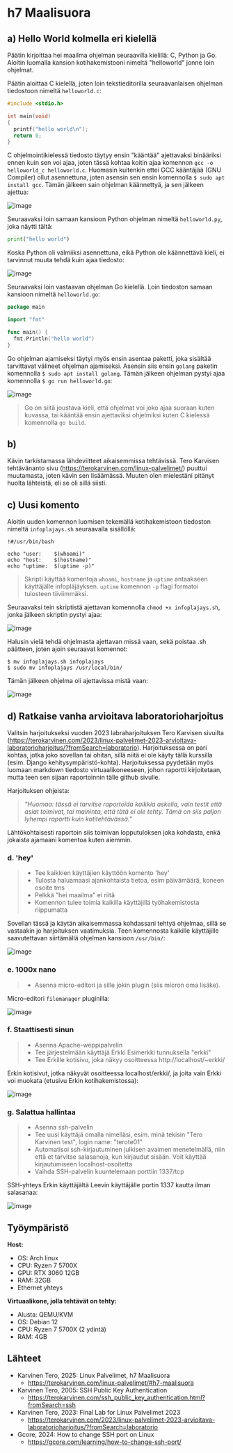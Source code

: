 # h7 Maalisuora

## a) Hello World kolmella eri kielellä
Päätin kirjoittaa hei maailma ohjelman seuraavilla kielillä: C, Python ja Go. Aloitin luomalla kansion kotihakemistooni nimeltä "helloworld" jonne loin ohjelmat. 

Päätin aloittaa C kielellä, joten loin tekstieditorilla seuraavanlaisen ohjelman tiedostoon nimeltä `helloworld.c`:

```c
#include <stdio.h>

int main(void)
{
  printf("hello world\n");
  return 0;
}
```

C ohjelmointikielessä tiedosto täytyy ensin "kääntää" ajettavaksi binääriksi ennen kuin sen voi ajaa, joten tässä kohtaa koitin ajaa komennon `gcc -o helloworld_c helloworld.c`. Huomasin kuitenkin ettei GCC kääntäjää (GNU Compiler) ollut asennettuna, joten asensin sen ensin komennolla `$ sudo apt install gcc`. Tämän jälkeen sain ohjelman käännettyä, ja sen jälkeen ajettua:

![image](https://github.com/user-attachments/assets/9abb712e-a242-46a4-92f8-de65af5ec366)

Seuraavaksi loin samaan kansioon Python ohjelman nimeltä `helloworld.py`, joka näytti tältä:

```python
print("hello world")
```

Koska Python oli valmiiksi asennettuna, eikä Python ole käännettävä kieli, ei tarvinnut muuta tehdä kuin ajaa tiedosto:

![image](https://github.com/user-attachments/assets/4a06fdcd-557d-4ff8-a129-003eccf2c206)

Seuraavaksi loin vastaavan ohjelman Go kielellä. Loin tiedoston samaan kansioon nimeltä `helloworld.go`:

```go
package main

import "fmt"

func main() {
  fmt.Println("hello world")
}
```

Go ohjelman ajamiseksi täytyi myös ensin asentaa paketti, joka sisältää tarvittavat välineet ohjelman ajamiseksi. Asensin siis ensin `golang` paketin komennolla `$ sudo apt install golang`. Tämän jälkeen ohjelman pystyi ajaa komennolla `$ go run helloworld.go`:

![image](https://github.com/user-attachments/assets/c8682ddd-5479-4e8b-8e01-eec161f75daf)

> Go on siitä joustava kieli, että ohjelmat voi joko ajaa suoraan kuten kuvassa, tai kääntää ensin ajettaviksi ohjelmiksi kuten C kielessä komennolla `go build`.

## b)

Kävin tarkistamassa lähdeviitteet aikaisemmissa tehtävissä. Tero Karvisen tehtävänanto sivu (https://terokarvinen.com/linux-palvelimet/) puuttui muutamasta, joten kävin sen lisäämässä. Muuten olen mielestäni pitänyt huolta lähteistä, eli se oli sillä siisti.

## c) Uusi komento

Aloitin uuden komennon luomisen tekemällä kotihakemistoon tiedoston nimeltä `infoplajays.sh` seuraavalla sisällöllä:

```
!#/usr/bin/bash

echo "user:    $(whoami)"
echo "host:    $(hostname)"
echo "uptime:  $(uptime -p)"
```
> Skripti käyttää komentoja `whoami`, `hostname` ja `uptime` antaakseen käyttäjälle infopläjäyksen. `uptime` komennon `-p` flagi formatoi tulosteen tiiviimmäksi. 

Seuraavaksi tein skriptistä ajettavan komennolla `chmod +x infoplajays.sh`, jonka jälkeen skriptin pystyi ajaa:

![image](https://github.com/user-attachments/assets/974632e4-14e6-4301-bcc6-5305c693c427)

Halusin vielä tehdä ohjelmasta ajettavan missä vaan, sekä poistaa .sh päätteen, joten ajoin seuraavat komennot:

```
$ mv infoplajays.sh infoplajays
$ sudo mv infoplajays /usr/local/bin/
```

Tämän jälkeen ohjelma oli ajettavissa mistä vaan:

![image](https://github.com/user-attachments/assets/87e094c4-d918-486e-b304-dd588671643f)

## d) Ratkaise vanha arvioitava laboratorioharjoitus

Valitsin harjoitukseksi vuoden 2023 labraharjoituksen Tero Karvisen sivuilta (https://terokarvinen.com/2023/linux-palvelimet-2023-arvioitava-laboratorioharjoitus/?fromSearch=laboratorio). Harjoituksessa on pari kohtaa, jotka joko sovellan tai ohitan, sillä niitä ei ole käyty tällä kurssilla (esim. Django kehitysympäristö-kohta). Harjoituksessa pyydetään myös luomaan markdown tiedosto virtuaalikoneeseen, johon raportti kirjoitetaan, mutta teen sen sijaan raportoinnin tälle github sivulle. 

Harjoituksen ohjeista:

> *"Huomaa: tässä ei tarvitse raportoida kaikkia askelia, vain testit että asiat toimivat, tai maininta, että tätä ei ole tehty. Tämä on siis paljon lyhempi raportti kuin kotitehtävässä."*

Lähtökohtaisesti raportoin siis toimivan lopputuloksen joka kohdasta, enkä jokaista ajamaani komentoa kuten aiemmin.

### d. 'hey'

>  - Tee kaikkien käyttäjien käyttöön komento 'hey'
>  - Tulosta haluamaasi ajankohtaista tietoa, esim päivämäärä, koneen osoite tms
>  - Pelkkä "hei maailma" ei riitä
>  - Komennon tulee toimia kaikilla käyttäjillä työhakemistosta riippumatta

Sovellan tässä ja käytän aikaisemmassa kohdassani tehtyä ohjelmaa, sillä se vastaakin jo harjoituksen vaatimuksia. Teen komennosta kaikille käyttäjille saavutettavan siirtämällä ohjelman kansioon `/usr/bin/`:

![image](https://github.com/user-attachments/assets/ffdcf6db-dc85-46c3-928f-40d8783515b9)

### e. 1000x nano

>  - Asenna micro-editori ja sille jokin plugin (siis micron oma lisäke).

Micro-editori `filemanager` pluginilla:

![image](https://github.com/user-attachments/assets/37302e0b-d410-4290-ad12-ffd0ef10d1a2)

### f. Staattisesti sinun

>  - Asenna Apache-weppipalvelin
>  - Tee järjestelmään käyttäjä Erkki Esimerkki tunnuksella "erkki"
>  - Tee Erkille kotisivu, joka näkyy osoitteessa http://localhost/~erkki/

Erkin kotisivut, jotka näkyvät osoitteessa localhost/erkki/, ja joita vain Erkki voi muokata (etusivu Erkin kotihakemistossa):

![image](https://github.com/user-attachments/assets/c649d58a-abaa-4ef9-be3c-6a2cae51ea5e)

### g. Salattua hallintaa

>  - Asenna ssh-palvelin
>  - Tee uusi käyttäjä omalla nimelläsi, esim. minä tekisin "Tero Karvinen test", login name: "terote01"
>  - Automatisoi ssh-kirjautuminen julkisen avaimen menetelmällä, niin että et tarvitse salasanoja, kun kirjaudut sisään. Voit käyttää kirjautumiseen localhost-osoitetta
>  - Vaihda SSH-palvelin kuuntelemaan porttiin 1337/tcp

SSH-yhteys Erkin käyttäjältä Leevin käyttäjälle portin 1337 kautta ilman salasanaa:

![image](https://github.com/user-attachments/assets/e3f3eade-ba1d-4533-9c10-2218db73517c)

## Työympäristö

__Host:__
- OS: Arch linux
- CPU: Ryzen 7 5700X
- GPU: RTX 3060 12GB
- RAM: 32GB
- Ethernet yhteys

__Virtuaalikone, jolla tehtävät on tehty:__
- Alusta: QEMU/KVM
- OS: Debian 12
- CPU: Ryzen 7 5700X (2 ydintä)
- RAM: 4GB

## Lähteet

- Karvinen Tero, 2025: Linux Palvelimet, h7 Maalisuora
  - https://terokarvinen.com/linux-palvelimet/#h7-maalisuora
- Karvinen Tero, 2005: SSH Public Key Authentication
  - https://terokarvinen.com/ssh_public_key_authentication.html?fromSearch=ssh
- Karvinen Tero, 2023: Final Lab for Linux Palvelimet 2023
  - https://terokarvinen.com/2023/linux-palvelimet-2023-arvioitava-laboratorioharjoitus/?fromSearch=laboratorio
- Gcore, 2024: How to change SSH port on Linux
  - https://gcore.com/learning/how-to-change-ssh-port/
